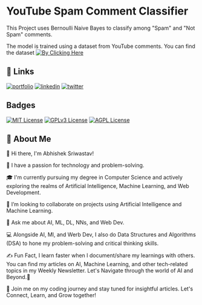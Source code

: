 
# YouTube Spam Comment Classifier

This Project uses Bernoulli Naive Bayes to classify among "Spam" and "Not Spam" comments.


The model is trained using a dataset from YouTube comments.
You can find the dataset [![By Clicking Here](https://img.shields.io/badge/By_Clicking-Here-blue)](https://www.kaggle.com/datasets/lakshmi25npathi/images?select=Youtube05-Shakira.csv)






## 🔗 Links
[![portfolio](https://img.shields.io/badge/My_Newsletter-000?style=for-the-badge&logo=ko-fi&logoColor=white)](https://damndev.substack.com/) 
[![linkedin](https://img.shields.io/badge/linkedin-0A66C2?style=for-the-badge&logo=linkedin&logoColor=white)](https://www.linkedin.com/in/abhishek-sriwastav/)
[![twitter](https://img.shields.io/badge/twitter-1DA1F2?style=for-the-badge&logo=twitter&logoColor=white)](https://twitter.com/abhishekdotai)


## Badges

[![MIT License](https://img.shields.io/badge/License-MIT-green.svg)](https://choosealicense.com/licenses/mit/)
[![GPLv3 License](https://img.shields.io/badge/License-GPL%20v3-yellow.svg)](https://opensource.org/licenses/)
[![AGPL License](https://img.shields.io/badge/license-AGPL-blue.svg)](http://www.gnu.org/licenses/agpl-3.0)


## 🚀 About Me
👋 Hi there, I'm Abhishek Sriwastav!

🔭 I have a passion for technology and problem-solving.

🎓 I'm currently pursuing my degree in Computer Science and actively exploring the realms of Artificial Intelligence, Machine Learning, and Web Development.

👯 I’m looking to collaborate on projects using Artificial Intelligence and Machine Learning.

💬 Ask me about AI, ML, DL, NNs, and Web Dev.

💻 Alongside AI, Ml, and Werb Dev, I also do Data Structures and Algorithms (DSA) to hone my problem-solving and critical thinking skills.

✍️ Fun Fact, I learn faster when I document/share my learnings with others. You can find my articles on AI, Machine Learning, and other tech-related topics in my Weekly Newsletter. Let's Navigate through the world of AI and Beyond.🚀

🚀 Join me on my coding journey and stay tuned for insightful articles. Let's Connect, Learn, and Grow together!

